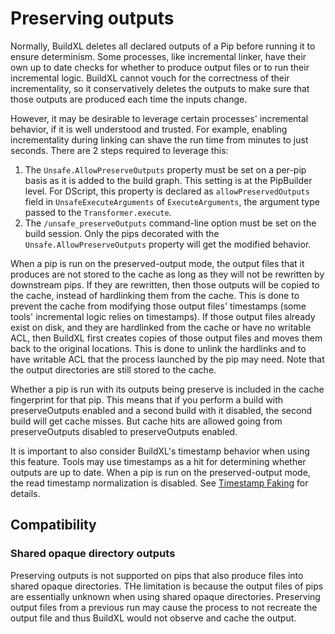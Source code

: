# Preserving outputs

Normally, BuildXL deletes all declared outputs of a Pip before running it to ensure determinism. Some processes, like incremental linker, have their own up to date checks for whether to produce output files or to run their incremental logic. BuildXL cannot vouch for the correctness of their incrementality, so it conservatively deletes the outputs to make sure that those outputs are produced each time the inputs change.

However, it may be desirable to leverage certain processes' incremental behavior, if it is well understood and trusted. For example, enabling incrementality during linking can shave the run time from minutes to just seconds. There are 2 steps required to leverage this:

1. The `Unsafe.AllowPreserveOutputs` property must be set on a per-pip basis as it is added to the build graph. This setting is at the PipBuilder level. For DScript, this property is declared as `allowPreservedOutputs` field in `UnsafeExecuteArguments` of `ExecuteArguments`, the argument type passed to the `Transformer.execute`.
1. The `/unsafe_preserveOutputs` command-line option must be set on the build session. Only the pips decorated with the `Unsafe.AllowPreserveOutputs` property will get the modified behavior.

When a pip is run on the preserved-output mode, the output files that it produces are not stored to the cache as long as they will not be rewritten by downstream pips. If they are rewritten, then those outputs will be copied to the cache, instead of hardlinking them from the cache. This is done to prevent the cache from modifying those output files' timestamps (some tools' incremental logic relies on timestamps). If those output files already exist on disk, and they are hardlinked from the cache or have no writable ACL, then BuildXL first creates copies of those output files and moves them back to the original locations. This is done to unlink the hardlinks and to have writable ACL that the process launched by the pip may need. Note that the output directories are still stored to the cache.

Whether a pip is run with its outputs being preserve is included in the cache fingerprint for that pip. This means that if you perform a build with preserveOutputs enabled and a second build with it disabled, the second build will get cache misses. But cache hits are allowed going from preserveOutputs disabled to preserveOutputs enabled.

It is important to also consider BuildXL's timestamp behavior when using this feature. Tools may use timestamps as a hit for determining whether outputs are up to date. When a pip is run on the preserved-output mode, the read timestamp normalization is disabled. See [Timestamp Faking](Timestamp-Faking.md) for details.

## Compatibility
### Shared opaque directory outputs
Preserving outputs is not supported on pips that also produce files into shared opaque directories. THe limitation is because the output files of pips are essentially unknown when using shared opaque directories. Preserving output files from a previous run may cause the process to not recreate the output file and thus BuildXL would not observe and cache the output.
